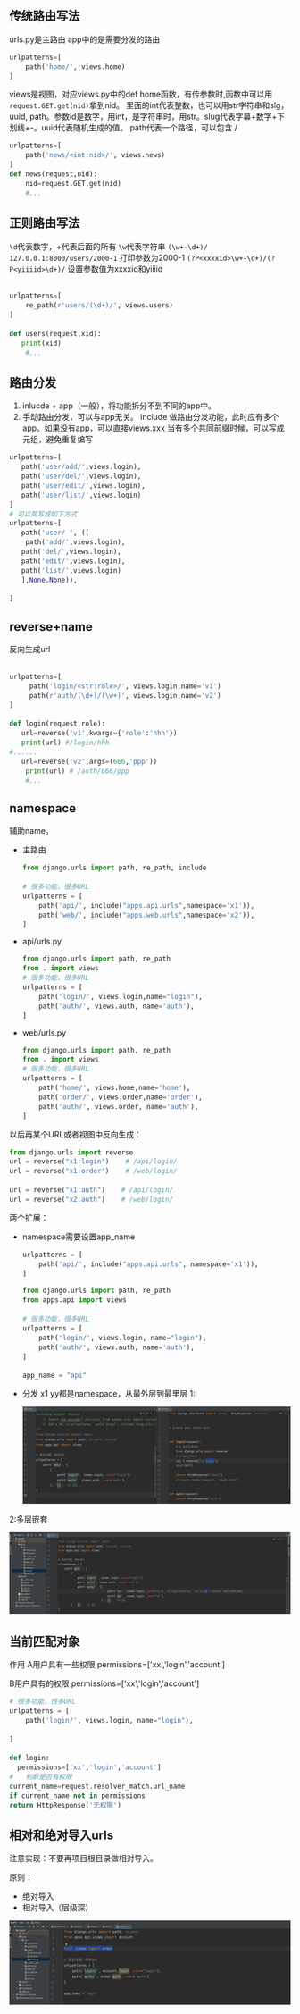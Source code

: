 ## 传统路由写法
urls.py是主路由 app中的是需要分发的路由
```python
urlpatterns=[
    path('home/', views.home)
]
```

views是视图，对应views.py中的def home函数，有传参数时,函数中可以用`request.GET.get(nid)`拿到nid。
里面的int代表整数，也可以用str字符串和slg，uuid, path。参数id是数字，用int，是字符串时，用str。slug代表字幕+数字+下划线+-。uuid代表随机生成的值。 path代表一个路径，可以包含 / 
```python
urlpatterns=[
    path('news/<int:nid>/', views.news) 
]
def news(request,nid):
    nid=request.GET.get(nid)
    #...
```
## 正则路由写法
`\d`代表数字，+代表后面的所有
`\w`代表字符串
`(\w+-\d+)/  127.0.0.1:8000/users/2000-1`  打印参数为2000-1
`(?P<xxxxid>\w+-\d+)/(?P<yiiiid>\d+)/`   设置参数值为xxxxid和yiiiid
```python

urlpatterns=[
    re_path(r'users/(\d+)/', views.users) 
]

def users(request,xid):
   print(xid)
    #...
```
## 路由分发
1. inlucde + app（一般），将功能拆分不到不同的app中。
2. 手动路由分发，可以与app无关。
include 做路由分发功能，此时应有多个app。如果没有app，可以直接views.xxx
当有多个共同前缀时候，可以写成元组，避免重复编写
```python
urlpatterns=[
   path('user/add/',views.login),
   path('user/del/',views.login),
   path('user/edit/',views.login),
   path('user/list/',views.login)
]
# 可以简写成如下方式
urlpatterns=[
   path('user/ ', ([
    path('add/',views.login),
   path('del/',views.login),
   path('edit/',views.login),
   path('list/',views.login)
   ],None.None)),
     
]
```
## reverse+name
反向生成url
```python

urlpatterns=[
     path('login/<str:role>/', views.login,name='v1') 
     path(r'auth/(\d+)/(\w+)', views.login,name='v2') 
]

def login(request,role):
   url=reverse('v1',kwargs={'role':'hhh'})
   print(url) #/login/hhh
#......
   url=reverse('v2',args=(666,'ppp'))
    print(url) # /auth/666/ppp
    #...
```
## namespace

辅助name。

- 主路由

  ```python
  from django.urls import path, re_path, include
  
  # 很多功能，很多URL
  urlpatterns = [
      path('api/', include("apps.api.urls",namespace='x1')),
      path('web/', include("apps.web.urls",namespace='x2')),
  ]
  ```

- api/urls.py

  ```python
  from django.urls import path, re_path
  from . import views
  # 很多功能，很多URL
  urlpatterns = [
      path('login/', views.login,name="login"),
      path('auth/', views.auth, name='auth'),
  ]
  ```

- web/urls.py

  ```python
  from django.urls import path, re_path
  from . import views
  # 很多功能，很多URL
  urlpatterns = [
      path('home/', views.home,name='home'),
      path('order/', views.order,name='order'),
      path('auth/', views.order, name='auth'),
  ]
  ```



以后再某个URL或者视图中反向生成：

```python
from django.urls import reverse
url = reverse("x1:login")    # /api/login/
url = reverse("x1:order")    # /web/login/

url = reverse("x1:auth")    # /api/login/
url = reverse("x2:auth")    # /web/login/
```



两个扩展：

- namespace需要设置app_name

  ```python
  urlpatterns = [
      path('api/', include("apps.api.urls", namespace='x1')),
  ]
  ```

  ```python
  from django.urls import path, re_path
  from apps.api import views
  
  # 很多功能，很多URL
  urlpatterns = [
      path('login/', views.login, name="login"),
      path('auth/', views.auth, name='auth'),
  ]
  
  app_name = "api"
  ```

- 分发
x1 yy都是namespace，从最外层到最里层
  1:

  ![1](assets/image-20220626145020707.png)

2:多层嵌套

![2](assets/image-20220626145624565.png)

## 当前匹配对象
作用
A用户具有一些权限  permissions=['xx','login','account']

B用户具有的权限  permissions=['xx','login','account']

 
  ```python 
  # 很多功能，很多URL
  urlpatterns = [
      path('login/', views.login, name="login"),
 
  ]
  
 def login:
    permissions=['xx','login','account']
#   判断是否有权限
current_name=request.resolver_match.url_name
if current_name not in permissions
return HttpResponse('无权限') 
  ```

## 相对和绝对导入urls
注意实现：不要再项目根目录做相对导入。

原则：

- 绝对导入
- 相对导入（层级深）

![import](assets/xiangduihejueduidaoru.png)